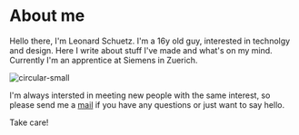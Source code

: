 # About me

Hello there, I'm Leonard Schuetz. I'm a 16y old guy, interested in technolgy and design. Here I write about stuff I've made and what's on my mind. Currently I'm an apprentice at Siemens in Zuerich.

![circular-small](%%PATH%%/selfie.jpg)

I'm always intersted in meeting new people with the same interest, so please send me a [mail](mailto:leni.schuetz@me.com) if you have any questions or just want to say hello.

Take care!
